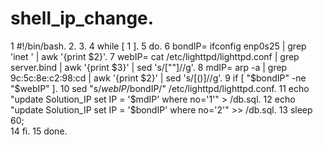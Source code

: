 # shell_ip_change. 
  1 #!/bin/bash. 
  2. 
  3. 
  4 while [ 1 ]. 
  5 do. 
  6         bondIP= ifconfig enp0s25 | grep 'inet ' | awk '{print $2}'. 
  7         webIP= cat /etc/lighttpd/lighttpd.conf | grep server.bind | awk '{print $3}' | sed 's/[""]//g'. 
  8         mdIP= arp -a | grep 9c:5c:8e:c2:98:cd | awk '{print $2}' | sed 's/[()]//g'. 
  9         if [ "$bondIP" -ne "$webIP" ]. 
 10                 sed "s/$webIP/$bondIP/" /etc/lighttpd/lighttpd.conf. 
 11                 echo "update Solution_IP set IP = '$mdIP' where no='1'" > /db.sql. 
 12                 echo "update Solution_IP set IP = '$bondIP' where no='2'" >> /db.sql. 
 13                 sleep 60;  
 14         fi. 
 15 done. 
